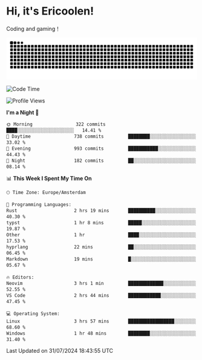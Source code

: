 # Hi, it's Ericoolen!
Coding and gaming！

<picture>
  <source media="(prefers-color-scheme: dark)" srcset="https://raw.githubusercontent.com/Eric-Song-Nop/Eric-Song-Nop/output/github-contribution-grid-snake-dark.svg">
  <source media="(prefers-color-scheme: light)" srcset="https://raw.githubusercontent.com/Eric-Song-Nop/Eric-Song-Nop/output/github-contribution-grid-snake.svg">
  <img alt="github contribution grid snake animation" src="https://raw.githubusercontent.com/Eric-Song-Nop/Eric-Song-Nop/output/github-contribution-grid-snake.svg">
</picture>

<!--START_SECTION:waka-->
![Code Time](http://img.shields.io/badge/Code%20Time-1%2C420%20hrs%2034%20mins-blue)

![Profile Views](http://img.shields.io/badge/Profile%20Views-0-blue)

**I'm a Night 🦉** 

```text
🌞 Morning                322 commits         ████░░░░░░░░░░░░░░░░░░░░░   14.41 % 
🌆 Daytime                738 commits         ████████░░░░░░░░░░░░░░░░░   33.02 % 
🌃 Evening                993 commits         ███████████░░░░░░░░░░░░░░   44.43 % 
🌙 Night                  182 commits         ██░░░░░░░░░░░░░░░░░░░░░░░   08.14 % 
```


📊 **This Week I Spent My Time On** 

```text
🕑︎ Time Zone: Europe/Amsterdam

💬 Programming Languages: 
Rust                     2 hrs 19 mins       ██████████░░░░░░░░░░░░░░░   40.30 % 
typst                    1 hr 8 mins         █████░░░░░░░░░░░░░░░░░░░░   19.87 % 
Other                    1 hr                ████░░░░░░░░░░░░░░░░░░░░░   17.53 % 
hyprlang                 22 mins             ██░░░░░░░░░░░░░░░░░░░░░░░   06.45 % 
Markdown                 19 mins             █░░░░░░░░░░░░░░░░░░░░░░░░   05.67 % 

🔥 Editors: 
Neovim                   3 hrs 1 min         █████████████░░░░░░░░░░░░   52.55 % 
VS Code                  2 hrs 44 mins       ████████████░░░░░░░░░░░░░   47.45 % 

💻 Operating System: 
Linux                    3 hrs 57 mins       █████████████████░░░░░░░░   68.60 % 
Windows                  1 hr 48 mins        ████████░░░░░░░░░░░░░░░░░   31.40 % 
```


 Last Updated on 31/07/2024 18:43:55 UTC
<!--END_SECTION:waka-->

